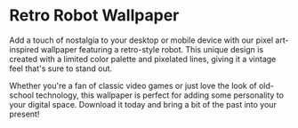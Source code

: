 <!--
Write me markdown content of website with wallpaper:

"A pixel art-inspired wallpaper featuring a retro-style robot, with a limited color palette and pixelated lines."

The header of the page should not be copy of the text but rather a real content of the website which is using this wallpaper.
-->

<!--font:Poppins-->

# Retro Robot Wallpaper

Add a touch of nostalgia to your desktop or mobile device with our pixel art-inspired wallpaper featuring a retro-style robot. This unique design is created with a limited color palette and pixelated lines, giving it a vintage feel that's sure to stand out.

Whether you're a fan of classic video games or just love the look of old-school technology, this wallpaper is perfect for adding some personality to your digital space. Download it today and bring a bit of the past into your present!
